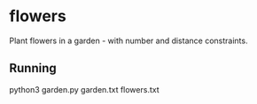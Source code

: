 # flowers
Plant flowers in a garden - with number and distance constraints.

## Running 

python3 garden.py garden.txt flowers.txt

